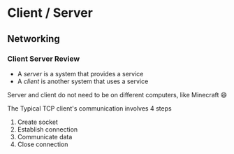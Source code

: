 # Client / Server

## Networking

### Client Server Review
* A *server* is a system that provides a service
* A *client* is another system that uses a service

Server and client do not need to be on different computers, like Minecraft :smile:

The Typical TCP client's communication involves 4 steps
1) Create socket
2) Establish connection
3) Communicate data
4) Close connection